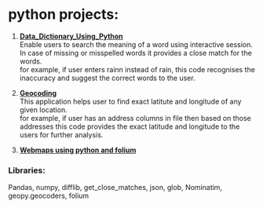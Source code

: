 # python projects:

1. **[Data_Dictionary_Using_Python](https://github.com/Anurag0212/python_projects/tree/master/Data_Dictionary_Using_Python)**  
Enable users to search the meaning of a word using interactive session.
In case of missing or misspelled words it provides a close match for the words.  
for example, if user enters rainn instead of rain, this code recognises the inaccuracy and suggest the correct words to the user.


2. **[Geocoding](https://github.com/Anurag0212/python_projects/tree/master/Geo%20Coding)**  
This application helps user to find exact latitute and longitude of any given location.  
for example, if user has an address columns in file then based on those addresses this code provides the exact latitude and longitude to the users for further analysis.

3. **[Webmaps using python and folium](https://github.com/Anurag0212/python_projects/tree/master/Webmaps%20with%20python%20and%20Folium)**  


### Libraries:
Pandas, numpy, difflib, get_close_matches, json, glob, Nominatim, geopy.geocoders, folium


